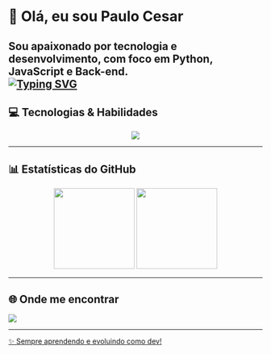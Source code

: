 # 👋 Olá, eu sou Paulo Cesar 

Sou apaixonado por tecnologia e desenvolvimento, com foco em **Python**, **JavaScript** e **Back-end**.  
[![Typing SVG](https://readme-typing-svg.demolab.com/?lines=Vai+te+foder+radix;Joao+Lucas+Idiota)](https://git.io/typing-svg)
---

## 💻 Tecnologias & Habilidades
<p align="left">
<p align="center">
  <a href="https://skillicons.dev">
    <img src="https://skillicons.dev/icons?i=git,python,js,c,raspberrypi,ruby,arduino,react" />
  </a>
</p>
</p>

---


## 📊 Estatísticas do GitHub
<p align="center">
  <img src="https://github-readme-stats.vercel.app/api?username=PauloCesar-hub&show_icons=true&theme=tokyonight" height="160"/>
  <img src="https://github-readme-stats.vercel.app/api/top-langs/?username=PauloCesar-hub&layout=compact&theme=tokyonight" height="160"/>
</p>

---

## 🌐 Onde me encontrar
<p align="left">
  <a href="https://www.linkedin.com/in/paulo-c%C3%A9sar-govea-01b4b32a2/" target="_blank">
    <img src="https://img.shields.io/badge/LinkedIn-0A66C2?style=for-the-badge&logo=linkedin&logoColor=white"/>
</p>

---
✨ Sempre aprendendo e evoluindo como dev!

